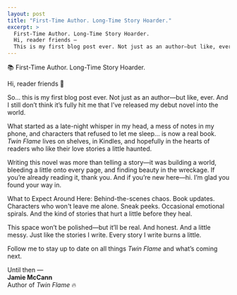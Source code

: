 ```yaml
---
layout: post
title: "First-Time Author. Long-Time Story Hoarder."
excerpt: >
  First-Time Author. Long-Time Story Hoarder.  
  Hi, reader friends —  
  This is my first blog post ever. Not just as an author—but like, ever. And I still don’t think it’s fully hit me that I’ve released my debut novel into the world...
---
```


📚 First-Time Author. Long-Time Story Hoarder.

Hi, reader friends 👋

So... this is my first blog post ever. Not just as an author—but like, ever. And I still don’t think it’s fully hit me that I’ve released my debut novel into the world.

What started as a late-night whisper in my head, a mess of notes in my phone, and characters that refused to let me sleep... is now a real book. *Twin Flame* lives on shelves, in Kindles, and hopefully in the hearts of readers who like their love stories a little haunted.

Writing this novel was more than telling a story—it was building a world, bleeding a little onto every page, and finding beauty in the wreckage. If you’re already reading it, thank you. And if you’re new here—hi. I’m glad you found your way in.

What to Expect Around Here: Behind-the-scenes chaos. Book updates. Characters who won't leave me alone. Sneak peeks. Occasional emotional spirals. And the kind of stories that hurt a little before they heal.

This space won’t be polished—but it’ll be real. And honest. And a little messy. Just like the stories I write. Every story I write burns a little.

Follow me to stay up to date on all things *Twin Flame* and what’s coming next.

Until then —  
**Jamie McCann**  
Author of *Twin Flame* 🔥
